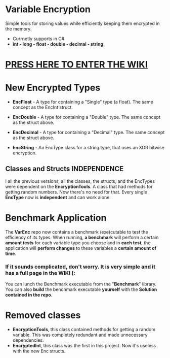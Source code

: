 # Variable Encryption
Simple tools for storing values while efficiently keeping them encrypted in the memory.
* Currnetly supports in C#  
* **int - long - float - double - decimal - string**.
 
 # [PRESS HERE TO ENTER THE WIKI]
 
 [PRESS HERE TO ENTER THE WIKI]: https://github.com/JosepeDev/Variable-Encryption/wiki
 
# New Encrypted Types
* **EncFloat** - A type for containing a "Single" type (a float).
 The same concept as the EncInt struct.

* **EncDouble** - A type for containing a "Double" type.
 The same concept as the struct above.

* **EncDecimal** - A type for containing a "Decimal" type.
  The same concept as the struct above.

* **EncString** -  An EncType class for a string type,
that uses an XOR bitwise encryption.

## Classes and Structs INDEPENDENCE
I all the previous versions, all the classes, the structs, and the EncTypes were dependent on the **EncryptionTools**.
A class that had methods for getting random numbers. Now there's no need for that.
Every single **EncType** now is **independent** and can work alone.

# Benchmark Application
The **VarEnc** repo now contains a benchmark (exe)cutable to test the efficiency of its types.
When running, **a benchmark** will perform a certain **amount tests** for each variable type you choose and in **each test**,
 the application will **perform changes** to these variables a **certain amount of time**.

### If it sounds complicated, don't worry. It is very simple and it has a full page in the **WIKI** (:

You can lunch the Benchmark executable from the "**Benchmark**" library.
You can also **build** the benchmark executable **yourself** with the **Solution contained in the repo**.

# Removed classes
* **EncryptionTools**, this class contained methods for getting a random variable.
 This was completely redundant and made unnecessary dependencies.
* **EncryptedInt**, this class was the first in this project. 
Now it's useless with the new Enc structs.
